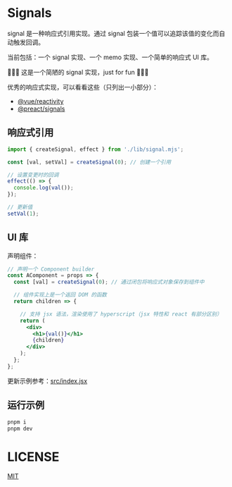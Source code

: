 # Signals

signal 是一种响应式引用实现。通过 signal 包装一个值可以追踪该值的变化而自动触发回调。

当前包括：一个 signal 实现、一个 memo 实现、一个简单的响应式 UI 库。

🚧🚧🚧 这是一个简陋的 signal 实现，just for fun 🚧🚧🚧

优秀的响应式实现，可以看看这些（只列出一小部分）：

- [@vue/reactivity](https://npm.io/package/@vue/reactivity)
- [@preact/signals](https://npm.io/package/@preact/signals)

## 响应式引用

```js
import { createSignal, effect } from './lib/signal.mjs';

const [val, setVal] = createSignal(0); // 创建一个引用

// 设置变更时的回调
effect(() => {
  console.log(val());
});

// 更新值
setVal(1);
```

## UI 库

声明组件：

```jsx
// 声明一个 Component builder
const AComponent = props => {
  const [val] = createSignal(0); // 通过闭包将响应式对象保存到组件中

  // 组件实现上是一个返回 DOM 的函数
  return children => {

    // 支持 jsx 语法，渲染使用了 hyperscript（jsx 特性和 react 有部分区别）
    return (
      <div>
        <h1>{val()}</h1>
        {children}
      </div>
    );
  };
};
```

更新示例参考：[src/index.jsx](src/index.jsx)

## 运行示例

```sh
pnpm i
pnpm dev
```

# LICENSE

[MIT](LICENSE)
